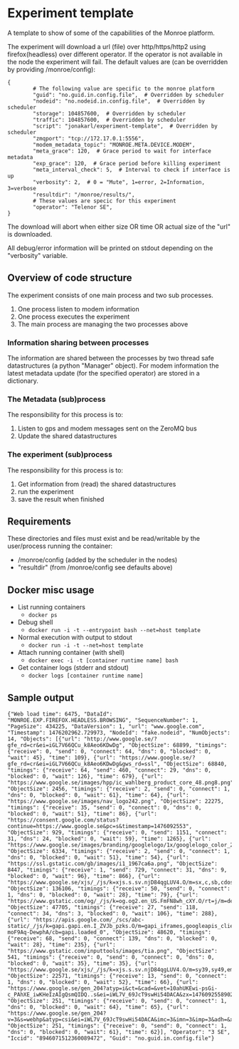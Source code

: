 
# Experiment template
A template to show of some of the capabilities of the Monroe platform.

The experiment will download a url (file) over http/https/http2 using firefox(headless) over different operator.
If the operator is not available in the node the experiment will fail. 
The default values are (can be overridden by providing /monroe/config):
```
{
        # The following value are specific to the monroe platform
        "guid": "no.guid.in.config.file",  # Overridden by scheduler
        "nodeid": "no.nodeid.in.config.file",  # Overridden by scheduler
        "storage": 104857600,  # Overridden by scheduler
        "traffic": 104857600,  # Overridden by scheduler
        "script": "jonakarl/experiment-template",  # Overridden by scheduler
        "zmqport": "tcp://172.17.0.1:5556",
        "modem_metadata_topic": "MONROE.META.DEVICE.MODEM",
        "meta_grace": 120,  # Grace period to wait for interface metadata
        "exp_grace": 120,  # Grace period before killing experiment
        "meta_interval_check": 5,  # Interval to check if interface is up
        "verbosity": 2,  # 0 = "Mute", 1=error, 2=Information, 3=verbose
        "resultdir": "/monroe/results/",
        # These values are specic for this experiment
        "operator": "Telenor SE",
}
```
The download will abort when either size OR time OR actual size of the "url" is
 downloaded.

All debug/error information will be printed on stdout
 depending on the "verbosity" variable.

## Overview of code structure
The experiment consists of one main process and two sub processes.
 1. One process listen to modem information
 3. One process executes the experiment
 4. The main process are managing the two processes above

### Information sharing between processes
The information are shared between the processes by two thread safe
datastructures (a python "Manager" object).
For modem information the latest metadata update (for the specified operator)
are stored in a dictionary.

### The Metadata (sub)process
The responsibility for this process is to:
 1. Listen to gps and modem messages sent on the ZeroMQ bus
 2. Update the shared datastructures

### The experiment (sub)process
The responsibility for this process is to:
 1. Get information from (read) the shared datastructures
 2. run the experiment
 3. save the result when finished


## Requirements

These directories and files must exist and be read/writable by the user/process
running the container:
 * /monroe/config (added by the scheduler in the nodes)
 * "resultdir" (from /monroe/config see defaults above)    



## Docker misc usage
 * List running containers
     * ```docker ps```
 * Debug shell
     * ```docker run -i -t --entrypoint bash --net=host template```
 * Normal execution with output to stdout
     * ```docker run -i -t --net=host template```
 * Attach running container (with shell)
    * ```docker exec -i -t [container runtime name] bash```
 * Get container logs (stderr and stdout)
    * ```docker logs [container runtime name]```

## Sample output
```
{"Web load time": 6475, "DataId": "MONROE.EXP.FIREFOX.HEADLESS.BROWSING", "SequenceNumber": 1, "PageSize": 434225, "DataVersion": 1, "url": "www.google.com", "Timestamp": 1476202962.729973, "NodeId": "fake.nodeid", "NumObjects": 14, "Objects": [{"url": "http://www.google.se/?gfe_rd=cr&ei=iGL7V66QCu_k8Aeo6KDwDg", "ObjectSize": 68899, "timings": {"receive": 0, "send": 0, "connect": 64, "dns": 0, "blocked": 0, "wait": 45}, "time": 109}, {"url": "https://www.google.se/?gfe_rd=cr&ei=iGL7V66QCu_k8Aeo6KDwDg&gws_rd=ssl", "ObjectSize": 68840, "timings": {"receive": 64, "send": 460, "connect": 29, "dns": 0, "blocked": 0, "wait": 126}, "time": 679}, {"url": "https://www.google.se/images/hpp/ic_wahlberg_product_core_48.png8.png", "ObjectSize": 2456, "timings": {"receive": 2, "send": 0, "connect": 1, "dns": 0, "blocked": 0, "wait": 61}, "time": 64}, {"url": "https://www.google.se/images/nav_logo242.png", "ObjectSize": 22275, "timings": {"receive": 35, "send": 0, "connect": 0, "dns": 0, "blocked": 0, "wait": 51}, "time": 86}, {"url": "https://consent.google.com/status?continue=https://www.google.se&pc=s&timestamp=1476092553", "ObjectSize": 929, "timings": {"receive": 0, "send": 1151, "connect": 31, "dns": 24, "blocked": 0, "wait": 59}, "time": 1265}, {"url": "https://www.google.se/images/branding/googlelogo/1x/googlelogo_color_272x92dp.png", "ObjectSize": 6334, "timings": {"receive": 2, "send": 0, "connect": 1, "dns": 0, "blocked": 0, "wait": 51}, "time": 54}, {"url": "https://ssl.gstatic.com/gb/images/i1_1967ca6a.png", "ObjectSize": 8447, "timings": {"receive": 1, "send": 729, "connect": 31, "dns": 9, "blocked": 0, "wait": 96}, "time": 866}, {"url": "https://www.google.se/xjs/_/js/k=xjs.s.sv.njD84qgLUV4.O/m=sx,c,sb,cdos,cr,elog,hsm,jsa,r,qsm,j,p,d,csi/am=AIGSJEAB4v8hINxCsCAVYGAQ/rt=j/d=1/t=zcms/rs=ACT90oHyStYO7MDv_YQWfAAeLs12Fcq1cg", "ObjectSize": 136106, "timings": {"receive": 50, "send": 0, "connect": 1, "dns": 0, "blocked": 0, "wait": 28}, "time": 79}, {"url": "https://www.gstatic.com/og/_/js/k=og.og2.en_US.FmFN8wh_cXY.O/rt=j/m=def/exm=in,fot/d=1/ed=1/rs=AA2YrTu_EYZlbvQhiIp7k2ginJ2Q5mlCCw", "ObjectSize": 47705, "timings": {"receive": 27, "send": 118, "connect": 34, "dns": 3, "blocked": 0, "wait": 106}, "time": 288}, {"url": "https://apis.google.com/_/scs/abc-static/_/js/k=gapi.gapi.en.I_ZVJb_pzks.O/m=gapi_iframes,googleapis_client,plusone/rt=j/sv=1/d=1/ed=1/rs=AHpOoo8NNXa6ND5OamMO-moF9Aq-DewphA/cb=gapi.loaded_0", "ObjectSize": 48620, "timings": {"receive": 68, "send": 0, "connect": 139, "dns": 0, "blocked": 0, "wait": 28}, "time": 235}, {"url": "https://www.gstatic.com/inputtools/images/tia.png", "ObjectSize": 541, "timings": {"receive": 0, "send": 0, "connect": 0, "dns": 0, "blocked": 0, "wait": 35}, "time": 35}, {"url": "https://www.google.se/xjs/_/js/k=xjs.s.sv.njD84qgLUV4.O/m=sy39,sy49,em2,em1,sy51,em0,sy306,aa,abd,sy75,sy74,sy73,sy76,em14,async,erh,sy78,foot,fpe,idck,ipv6,sy120,sy166,lu,m,sf,vm,sy40,sy128,sy41,sy43,sy47,sy146,sy42,sy44,sy145,em7,em8,sy38,sy48,sy142,sy147,sy148,cbin,sy378,dgm,sy143,sy144,cbhb/am=AIGSJEAB4v8hINxCsCAVYGAQ/rt=j/d=0/t=zcms/rs=ACT90oHyStYO7MDv_YQWfAAeLs12Fcq1cg", "ObjectSize": 22571, "timings": {"receive": 13, "send": 0, "connect": 1, "dns": 0, "blocked": 0, "wait": 52}, "time": 66}, {"url": "https://www.google.se/gen_204?atyp=i&ct=&cad=&vet=10ahUKEwi-psGi-c_PAhXE_iwKHeIzAIgQsmQIDQ..s&ei=iWL7V_69JcT9swHi54DACA&zx=1476092558902", "ObjectSize": 251, "timings": {"receive": 0, "send": 0, "connect": 1, "dns": 0, "blocked": 0, "wait": 64}, "time": 65}, {"url": "https://www.google.se/gen_204?v=3&s=webhp&atyp=csi&ei=iWL7V_69JcT9swHi54DACA&imc=3&imn=3&imp=3&adh=&xjs=init.275.20.sb.212.p.25.foot.16.m.6.jsa.4&ima=0&rt=xjsls.236,prt.504,iml.1805,dcl.1001,xjses.3077,jraids.3412,jraide.3473,xjsee.3859,xjs.3860,ol.4638,aft.504,wsrt.2323,cst.29,dnst.43,rqst.190,rspt.64,rqstt.1508,unt.992,cstt.1019,dit.2827", "ObjectSize": 251, "timings": {"receive": 0, "send": 0, "connect": 1, "dns": 0, "blocked": 0, "wait": 61}, "time": 62}], "Operator": "3 SE", "Iccid": "8946071512360089472", "Guid": "no.guid.in.config.file"}
```
